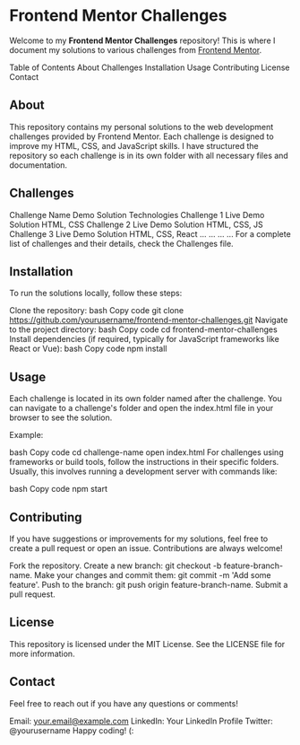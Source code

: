 # Frontend Mentor Challenges

Welcome to my __Frontend Mentor Challenges__ repository! This is where I document my solutions to various challenges from [Frontend Mentor](https://www.frontendmentor.io/).

Table of Contents
About
Challenges
Installation
Usage
Contributing
License
Contact

## About

This repository contains my personal solutions to the web development challenges provided by Frontend Mentor. Each challenge is designed to improve my HTML, CSS, and JavaScript skills. I have structured the repository so each challenge is in its own folder with all necessary files and documentation.

## Challenges

Challenge Name	Demo	Solution	Technologies
Challenge 1	Live Demo	Solution	HTML, CSS
Challenge 2	Live Demo	Solution	HTML, CSS, JS
Challenge 3	Live Demo	Solution	HTML, CSS, React
...	...	...	...
For a complete list of challenges and their details, check the Challenges file.

## Installation

To run the solutions locally, follow these steps:

Clone the repository:
bash
Copy code
git clone https://github.com/yourusername/frontend-mentor-challenges.git
Navigate to the project directory:
bash
Copy code
cd frontend-mentor-challenges
Install dependencies (if required, typically for JavaScript frameworks like React or Vue):
bash
Copy code
npm install

## Usage

Each challenge is located in its own folder named after the challenge. You can navigate to a challenge's folder and open the index.html file in your browser to see the solution.

Example:

bash
Copy code
cd challenge-name
open index.html
For challenges using frameworks or build tools, follow the instructions in their specific folders. Usually, this involves running a development server with commands like:

bash
Copy code
npm start

## Contributing

If you have suggestions or improvements for my solutions, feel free to create a pull request or open an issue. Contributions are always welcome!

Fork the repository.
Create a new branch: git checkout -b feature-branch-name.
Make your changes and commit them: git commit -m 'Add some feature'.
Push to the branch: git push origin feature-branch-name.
Submit a pull request.

## License

This repository is licensed under the MIT License. See the LICENSE file for more information.

## Contact

Feel free to reach out if you have any questions or comments!

Email: your.email@example.com
LinkedIn: Your LinkedIn Profile
Twitter: @yourusername
Happy coding! (: